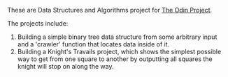 These are Data Structures and Algorithms project for [The Odin Project](http://www.theodinproject.com/ruby-programming/data-structures-and-algorithms).

The projects include:
1. Building a simple binary tree data structure from some arbitrary input and a 'crawler' function that locates data inside of it.
2. Building a Knight's Travails project, which shows the simplest possible way to get from one square to another by outputting all squares the knight will stop on along the way.
